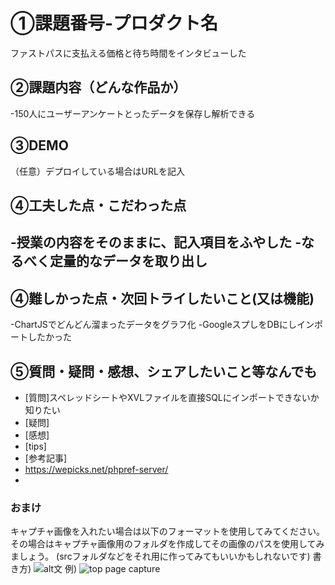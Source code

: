 # ①課題番号-プロダクト名
ファストパスに支払える価格と待ち時間をインタビューした

## ②課題内容（どんな作品か）
-150人にユーザーアンケートとったデータを保存し解析できる

## ③DEMO
（任意）デプロイしている場合はURLを記入

## ④工夫した点・こだわった点
-授業の内容をそのままに、記入項目をふやした
-なるべく定量的なデータを取り出し
-

## ④難しかった点・次回トライしたいこと(又は機能)
-ChartJSでどんどん溜まったデータをグラフ化
-GoogleスプしをDBにしインポートしたかった

## ⑤質問・疑問・感想、シェアしたいこと等なんでも
- [質問]スペレッドシートやXVLファイルを直接SQLにインポートできないか知りたい
- [疑問]
- [感想]
- [tips]
- [参考記事]
- https://wepicks.net/phpref-server/
- 


### おまけ
キャプチャ画像を入れたい場合は以下のフォーマットを使用してみてください。
その場合はキャプチャ画像用のフォルダを作成してその画像のパスを使用してみましょう。
(srcフォルダなどをそれ用に作ってみてもいいかもしれないです)
書き方)
![alt文](画像URL)
例)
![top page capture](./src/capture1.png)
